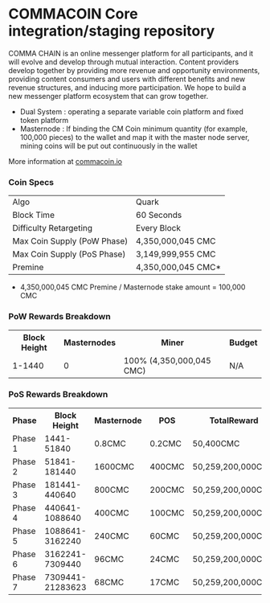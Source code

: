 COMMACOIN Core integration/staging repository
=====================================

COMMA CHAIN is an online messenger platform for all participants, and it will evolve and develop through mutual interaction. Content providers develop together by providing more revenue and opportunity environments, providing content consumers and users with different benefits and new revenue structures, and inducing more participation. We hope to build a new messenger platform ecosystem that can grow together.
- Dual System : operating a separate variable coin platform and fixed token platform
- Masternode : If binding the CM Coin minimum quantity (for example, 100,000 pieces) to the wallet and map it with the master node server, mining coins will be put out continuously in the wallet

More information at [commacoin.io](https://commacoin.io) 

### Coin Specs
<table>
<tr><td>Algo</td><td>Quark</td></tr>
<tr><td>Block Time</td><td>60 Seconds</td></tr>
<tr><td>Difficulty Retargeting</td><td>Every Block</td></tr>
<tr><td>Max Coin Supply (PoW Phase)</td><td>4,350,000,045 CMC</td></tr>
<tr><td>Max Coin Supply (PoS Phase)</td><td>3,149,999,955 CMC</td></tr>
<tr><td>Premine</td><td>4,350,000,045 CMC*</td></tr>
</table>

* 4,350,000,045 CMC Premine / Masternode stake amount = 100,000 CMC

### PoW Rewards Breakdown

<table>
<th>Block Height</th><th>Masternodes</th><th>Miner</th><th>Budget</th>
<tr><td>1-1440</td><td>0</td><td>100% (4,350,000,045 CMC)</td><td>N/A</td></tr>
</table>

### PoS Rewards Breakdown

<table>
<th>Phase</th><th>Block Height</th><th>Masternode</th><th>POS</th><th>TotalReward</th>
<tr><td>Phase 1</td><td>1441-51840</td><td>0.8CMC</td><td>0.2CMC</td><td>50,400CMC</td></tr>
<tr><td>Phase 2</td><td>51841-181440</td><td>1600CMC</td><td>400CMC</td><td>50,259,200,000CMC</td></tr>
<tr><td>Phase 3</td><td>181441-440640</td><td>800CMC</td><td>200CMC</td><td>50,259,200,000CMC</td></tr>
<tr><td>Phase 4</td><td>440641-1088640</td><td>400CMC</td><td>100CMC</td><td>50,259,200,000CMC</td></tr>
<tr><td>Phase 5</td><td>1088641-3162240</td><td>240CMC</td><td>60CMC</td><td>50,259,200,000CMC</td></tr>
<tr><td>Phase 6</td><td>3162241-7309440</td><td>96CMC</td><td>24CMC</td><td>50,259,200,000CMC</td></tr>
<tr><td>Phase 7</td><td>7309441-21283623</td><td>68CMC</td><td>17CMC</td><td>50,259,200,000CMC</td></tr>
</table>
